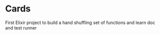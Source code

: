 # Cards

First Elixir project to build a hand shuffling set of functions and learn doc and test runner